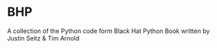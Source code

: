 # BHP
A collection of the Python code form Black Hat Python Book written by Justin Seitz &amp; Tim Arnold
